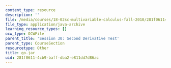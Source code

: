 ```yaml
---
content_type: resource
description: ''
file: /media/courses/18-02sc-multivariable-calculus-fall-2010/281f06114cb9baffdba2e811dd7d86ac_go.jar
file_type: application/java-archive
learning_resource_types: []
ocw_type: OCWFile
parent_title: 'Session 30: Second Derivative Test'
parent_type: CourseSection
resourcetype: Other
title: go.jar
uid: 281f0611-4cb9-baff-dba2-e811dd7d86ac
---
```

